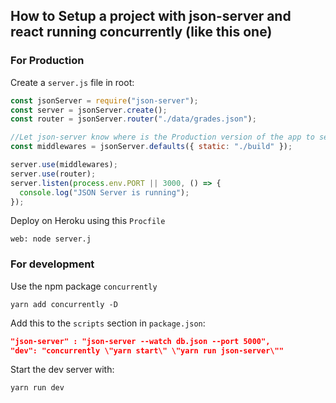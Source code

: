 ## How to Setup a project with json-server and react running concurrently (like this one)

### For Production

Create a `server.js` file in root:

```javascript
const jsonServer = require("json-server");
const server = jsonServer.create();
const router = jsonServer.router("./data/grades.json");

//Let json-server know where is the Production version of the app to serve it alongside the server
const middlewares = jsonServer.defaults({ static: "./build" }); 

server.use(middlewares);
server.use(router);
server.listen(process.env.PORT || 3000, () => {
  console.log("JSON Server is running");
});
```

Deploy on Heroku using this `Procfile`

```
web: node server.j
```

### For development

Use the npm package `concurrently`

``` shell
yarn add concurrently -D
```

Add this to the `scripts` section in `package.json`:
``` json
"json-server" : "json-server --watch db.json --port 5000",
"dev": "concurrently \"yarn start\" \"yarn run json-server\""
```

Start the dev server with:
```
yarn run dev
```

